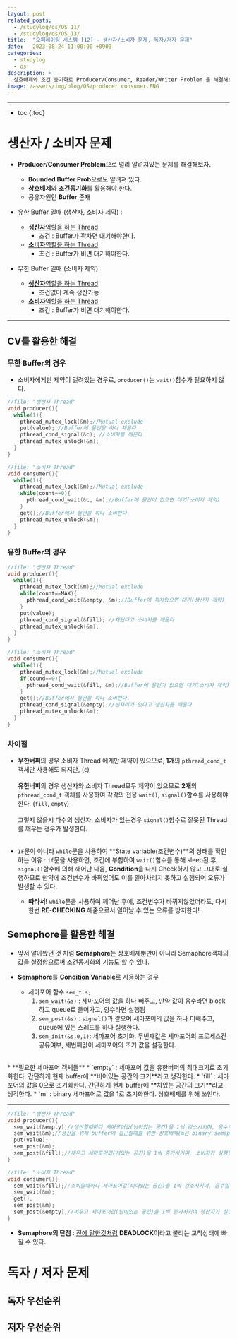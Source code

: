 ```yaml
---
layout: post
related_posts:
  - /studylog/os/OS_11/
  - /studylog/os/OS_13/
title:  "오퍼레이팅 시스템 [12] - 생산자/소비자 문제, 독자/저자 문제"
date:   2023-08-24 11:00:00 +0900
categories: 
  - studylog
  - os
description: >
  상호배제와 조건 동기화로 Producer/Consumer, Reader/Writer Problem 을 해결해보자
image: /assets/img/blog/OS/producer consumer.PNG
---
```

* * *
* toc
{:toc}

# 생산자 / 소비자 문제

* **Producer/Consumer Problem**으로 널리 알려져있는 문제를 해결해보자.
  * **Bounded Buffer Prob**으로도 알려져 있다.
  * **상호배제**와 **조건동기화**를 활용해야 한다.
  * 공유자원인 **Buffer** 존재

* 유한 Buffer 일때 (생산자, 소비자 제약) : 
  * <ins>**생산자**역할을 하는 Thread</ins>
    * 조건 : Buffer가 꽉차면 대기해야한다.
  * <ins>**소비자**역할을 하는 Thread</ins>
    * 조건 : Buffer가 비면 대기해야한다.

* 무한 Buffer 일때 (소비자 제약):
  * <ins>**생산자**역할을 하는 Thread</ins>
    * 조건없이 계속 생산가능
  * <ins>**소비자**역할을 하는 Thread</ins>
    * 조건 : Buffer가 비면 대기해야한다.

* * *
## CV를 활용한 해결

### 무한 Buffer의 경우

* 소비자에게만 제약이 걸려있는 경우로, `producer()`는 `wait()`함수가 필요하지 않다.

~~~c
//file: "생산자 Thread"
void producer(){
  while(1){
    pthread_mutex_lock(&m);//Mutual exclude
    put(value); //Buffer에 물건을 하나 채운다
    pthread_cond_signal(&c); //소비자를 깨운다
    pthread_mutex_unlock(&m);
  }
}
~~~

~~~c
//file: "소비자 Thread"
void consumer(){
  while(1){
    pthread_mutex_lock(&m);//Mutual exclude
    while(count==0){
      pthread_cond_wait(&c, &m);//Buffer에 물건이 없으면 대기(소비자 제약)
    }
    get();//Buffer에서 물건을 하나 소비한다.
    pthread_mutex_unlock(&m);
  }
}
~~~

### 유한 Buffer의 경우

~~~c
//file: "생산자 Thread"
void producer(){
  while(1){
    pthread_mutex_lock(&m);//Mutual exclude
    while(count==MAX){
      pthread_cond_wait(&empty, &m);//Buffer에 꽉차있으면 대기(생산자 제약)
    }
    put(value);
    pthread_cond_signal(&fill); //채웠다고 소비자를 깨운다
    pthread_mutex_unlock(&m);
  }
}
~~~

~~~c
//file: "소비자 Thread"
void consumer(){
  while(1){
    pthread_mutex_lock(&m);//Mutual exclude
    if(cound==0){
      pthread_cond_wait(&fill, &m);//Buffer에 물건이 없으면 대기(소비자 제약)
    }
    get();//Buffer에서 물건을 하나 소비한다.
    pthread_cond_signal(&empty);//빈자리가 있다고 생산자를 깨운다
    pthread_mutex_unlock(&m);
  }
}
~~~

### 차이점

* **무한버퍼**의 경우 소비자 Thread 에게만 제약이 있으므로, **1개**의 `pthread_cond_t` 객체만 사용해도 되지만, (`c`) 
<br><br>
**유한버퍼**의 경우 생산자와 소비자 Thread모두 제약이 있으므로 **2개**의 `pthread_cond_t` 객체를 사용하여 각각의 전용 `wait()`, `signal()`함수를 사용해야한다. (`fill`, `empty`)
<br><br>
그렇지 않을시 다수의 생산자, 소비자가 있는경우 `signal()`함수로 잘못된 Thread를 깨우는 경우가 발생한다.
<br><br>

* `IF`문이 아니라 `while`문을 사용하여 **State variable(조건변수)**의 상태를 확인하는 이유 
: `if`문을 사용하면, 조건에 부합하여 `wait()`함수를 통해 sleep된 후, `signal()`함수에 의해 깨어난 다음, **Condition**을 다시 Check하지 않고 그대로 실행하므로 만약에 조건변수가 바뀌었어도 이를 알아차리지 못하고 실행되어 오류가 발생할 수 있다.
  * **따라서!** `while`문을 사용하여 깨어난 후에, 조건변수가 바뀌지않았더라도, 다시 한번 **RE-CHECKING** 해줌으로서 일어날 수 있는 오류를 방지한다!

## Semephore를 활용한 해결

  * 앞서 알아봤던 것 처럼 **Semaphore**는 상호배제뿐만이 아니라 Semaphore객체의 값을 설정함으로써 조건동기화의 기능도 할 수 있다. 

  * **Semaphore**를 **Condition Variable**로 사용하는 경우
    * 세마포어 함수 `sem_t s;`
      1. `sem_wait(&s)` : 세마포어의 값을 하나 빼주고, 만약 값이 음수라면 block하고 queue로 들어가고, 양수라면 실행됨
      2. `sem_post(&s)` : `signal()`과 같으며 세마포어의 값을 하나 더해주고, queue에 있는 스레드를 하나 실행한다.
      3. `sem_init(&s,0,1)`: 세마포어 초기화. 두번째값은 세마포어의 프로세스간 공유여부, 세번째값이 세마포어의 초기 값을 설정한다.
  <br>
  * **필요한 세마포어 객체들**
    * `empty` : 세마포어 값을 유한버퍼의 최대크기로 초기화한다. 간단하게 현재 buffer에 **비어있는 공간의 크기**라고 생각한다.
    * `fill` : 세마포어의 값을 0으로 초기화한다. 간단하게 현재 buffer에 **차있는 공간의 크기**라고 생각한다.
    * `m` : binary 세마포어로 값을 1로 초기화한다. 상호배제를 위해 쓰인다.

* * *

~~~c
//file: "생산자 Thread"
void producer(){
  sem_wait(&empty);//생산할때마다 세마포어값(남아있는 공간)을 1씩 감소시키며, 음수일 경우 block후 queue로 들어간다.
  sem_wait(&m);//생산을 위해 buffer에 접근할때를 위한 상호배제(m은 binary semaphore객체)
  put(value);
  sem_post(&m);
  sem_post(&fill);//채우고 세마포어값(차있는 공간)을 1씩 증가시키며, 소비자가 실행될 수 있도록함
}
~~~

~~~c
//file: "소비자 Thread"
void consumer(){
  sem_wait(&fill);//소비할때마다 세마포어값(비어있는 공간)을 1씩 감소시키며, 음수일 경우 block후 queue로 들어간다.
  sem_wait(&m);
  get();
  sem_post(&m);
  sem_post(&empty);//비우고 세마포어값(남아있는 공간)을 1씩 증가시키며 생산자가 실행될 수 있도록함
}
~~~

* **Semaphore의 단점** 
: [전에 말한것처럼](/studylog/os/OS_10/#deadlock) **DEADLOCK**이라고 불리는 교착상태에 빠질 수 있다.

# 독자 / 저자 문제

## 독자 우선순위

## 저자 우선순위